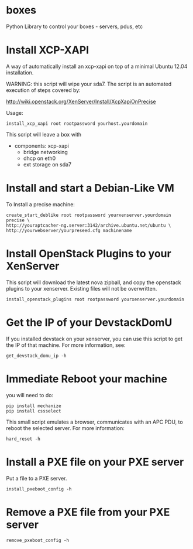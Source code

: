 boxes
=====

Python Library to control your boxes - servers, pdus, etc

Install XCP-XAPI
================
A way of automatically install an xcp-xapi on top of a minimal Ubuntu 12.04
installation. 

WARNING: this script will wipe your sda7. The script is an automated execution
of steps covered by:

http://wiki.openstack.org/XenServer/Install/XcpXapiOnPrecise

Usage:

    install_xcp_xapi root rootpassword yourhost.yourdomain

This script will leave a box with 
  * components: xcp-xapi
    * bridge networking
    * dhcp on eth0
    * ext storage on sda7


Install and start a Debian-Like VM
==================================
To Install a precise machine:

    create_start_deblike root rootpassword yourxenserver.yourdomain precise \
    http://youraptcacher-ng.server:3142/archive.ubuntu.net/ubuntu \
    http://yourwebserver/yourpreseed.cfg machinename    


Install OpenStack Plugins to your XenServer
===========================================
This script will download the latest nova zipball, and copy the openstack
plugins to your xenserver. Existing files will not be overwritten.

    install_openstack_plugins root rootpassword yourxenserver.yourdomain

Get the IP of your DevstackDomU
===============================
If you installed devstack on your xenserver, you can use this script to get
the IP of that machine. For more information, see:

    get_devstack_domu_ip -h

Immediate Reboot your machine
=============================
you will need to do:

    pip install mechanize
    pip install cssselect

This small script emulates a browser, communicates with an APC PDU, to reboot
the selected server. For more information:

    hard_reset -h

Install a PXE file on your PXE server
=====================================
Put a file to a PXE server.

    install_pxeboot_config -h

Remove a PXE file from your PXE server
======================================

    remove_pxeboot_config -h
